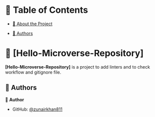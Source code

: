

<!-- TABLE OF CONTENTS -->

# 📗 Table of Contents

- [📖 About the Project](#about-project)
 
- [👥 Authors](#authors)


<!-- PROJECT DESCRIPTION -->

# 📖 [Hello-Microverse-Repository] <a name="about-project"></a>



**[Hello-Microverse-Repository]** is a project to add linters and to check workflow and gitignore file.





<!-- AUTHORS -->

## 👥 Authors <a name="authors"></a>



👤 **Author**

- GitHub: [@zunairkhan811](https://github.com/zunairkhan811)
